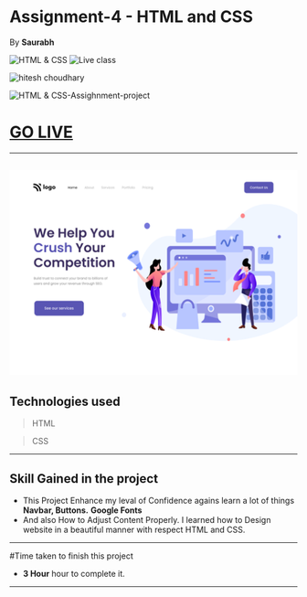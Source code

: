 # Assignment-4 - HTML and CSS 

By  **Saurabh**

![HTML & CSS](https://img.shields.io/badge/HTML-CSS-orange)
![Live class](https://img.shields.io/badge/LIVE--CLASS-PROJECT---lightgrey)

![hitesh choudhary](https://img.shields.io/badge/Hitesh--Choudhary-Full--stack--JS--bootcamp-red)

![HTML & CSS-Assighnment-project](https://img.shields.io/badge/No--Responsive-Ineuron--Assignment-blue)

# [GO LIVE](https://crush-your-competition-ineuron.netlify.app/)
---

![Completed Website](./assets/4.png)
---
## Technologies used

> HTML

> CSS  
---

## **Skill Gained in the project**
- This Project Enhance my leval of Confidence agains learn a lot of things **Navbar, Buttons.** **Google Fonts**
- And also How to Adjust Content Properly.
 I learned how to Design website in a beautiful manner with respect HTML and CSS.

***

#Time taken to finish this project

-   **3 Hour** hour to complete it.
---